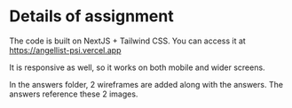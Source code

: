 # Details of assignment

The code is built on NextJS + Tailwind CSS. You can access it at https://angellist-psi.vercel.app

It is responsive as well, so it works on both mobile and wider screens.

In the answers folder, 2 wireframes are added along with the answers. The answers reference these 2 images.
